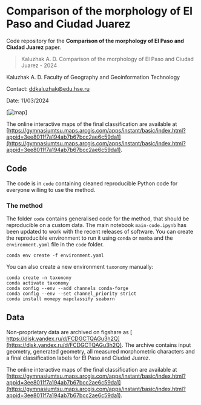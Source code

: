 # Comparison of the morphology of El Paso and Ciudad Juarez
Code repository for the **Comparison of the morphology of El Paso and Ciudad Juarez** paper.

> Kaluzhak A. D. Comparison of the morphology of El Paso and Ciudad Juarez - 2024

Kaluzhak A. D. Faculty of Geography and Geoinformation Technology

Contact: ddkaluzhak@edu.hse.ru

Date: 11/03/2024

[![map](map_example.jpg)]

The online interactive maps of the final classification are available at [https://gymnasiumtsu.maps.arcgis.com/apps/instant/basic/index.html?appid=3ee8011f7a194ab7b67bcc2ae6c59da1](https://gymnasiumtsu.maps.arcgis.com/apps/instant/basic/index.html?appid=3ee8011f7a194ab7b67bcc2ae6c59da1).

## Code

The code is in `code` containing cleaned reproducible
Python code for everyone willing to use the method.

### The method
The folder `code` contains generalised code for the method, that should be
reproducible on a custom data. The main notebook `main-code.ipynb` has
been updated to work with the recent releases of software. You can create the
reproducible environment to run it using `conda` or `mamba` and the `environment.yaml`
file in the `code` folder.

```
conda env create -f environment.yaml
```

You can also create a new environment `taxonomy` manually:

```
conda create -n taxonomy
conda activate taxonomy
conda config --env --add channels conda-forge
conda config --env --set channel_priority strict
conda install momepy mapclassify seaborn
```

## Data

Non-proprietary data are archived on figshare as
[ https://disk.yandex.ru/d/FCDGCTQAGu3h2Q](https://disk.yandex.ru/d/FCDGCTQAGu3h2Q). The
archive contains input geometry, generated geometry, all measured morphometric
characters and a final classification labels for El Paso and Ciudad Juarez.

The online interactive maps of the final classification are available at [https://gymnasiumtsu.maps.arcgis.com/apps/instant/basic/index.html?appid=3ee8011f7a194ab7b67bcc2ae6c59da1](https://gymnasiumtsu.maps.arcgis.com/apps/instant/basic/index.html?appid=3ee8011f7a194ab7b67bcc2ae6c59da1).


